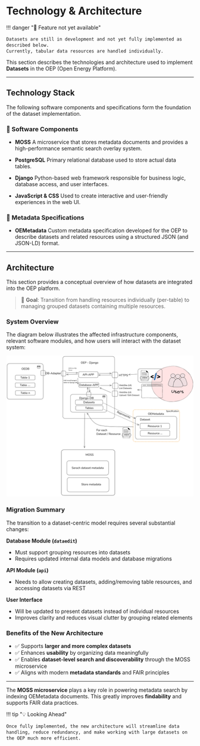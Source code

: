 <!--
SPDX-FileCopyrightText: 2025 Jonas Huber <https://github.com/jh-RLI> © Reiner Lemoine Institut

SPDX-License-Identifier: CC0-1.0
-->

# Technology & Architecture

!!! danger "🚧 Feature not yet available"

    Datasets are still in development and not yet fully implemented as described below.
    Currently, tabular data resources are handled individually.

This section describes the technologies and architecture used to implement **Datasets** in the OEP (Open Energy Platform).

---

## Technology Stack

The following software components and specifications form the foundation of the dataset implementation.

### 🧰 Software Components

- **MOSS**
  A microservice that stores metadata documents and provides a high-performance semantic search overlay system.

- **PostgreSQL**
  Primary relational database used to store actual data tables.

- **Django**
  Python-based web framework responsible for business logic, database access, and user interfaces.

- **JavaScript & CSS**
  Used to create interactive and user-friendly experiences in the web UI.

### 📐 Metadata Specifications

- **OEMetadata**
  Custom metadata specification developed for the OEP to describe datasets and related resources using a structured JSON (and JSON-LD) format.

---

## Architecture

This section provides a conceptual overview of how datasets are integrated into the OEP platform.

> 📌 **Goal**: Transition from handling resources individually (per-table) to managing grouped datasets containing multiple resources.

### System Overview

The diagram below illustrates the affected infrastructure components, relevant software modules, and how users will interact with the dataset system:

![OEP-Datasets](../../../img/OEP-Datasets-System-2023-06-15-1708.png)

### Migration Summary

The transition to a dataset-centric model requires several substantial changes:

**Database Module (`dataedit`)**

- Must support grouping resources into datasets
- Requires updated internal data models and database migrations

**API Module (`api`)**

- Needs to allow creating datasets, adding/removing table resources, and accessing datasets via REST

**User Interface**

- Will be updated to present datasets instead of individual resources
- Improves clarity and reduces visual clutter by grouping related elements

### Benefits of the New Architecture

- ✅ Supports **larger and more complex datasets**
- ✅ Enhances **usability** by organizing data meaningfully
- ✅ Enables **dataset-level search and discoverability** through the MOSS microservice
- ✅ Aligns with modern **metadata standards** and FAIR principles

---

The **MOSS microservice** plays a key role in powering metadata search by indexing OEMetadata documents. This greatly improves **findability** and supports FAIR data practices.

!!! tip "💡 Looking Ahead"

    Once fully implemented, the new architecture will streamline data handling, reduce redundancy, and make working with large datasets on the OEP much more efficient.
